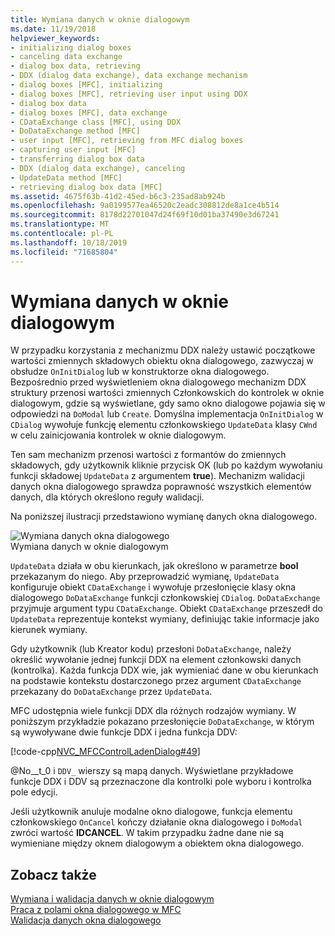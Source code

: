 ```yaml
---
title: Wymiana danych w oknie dialogowym
ms.date: 11/19/2018
helpviewer_keywords:
- initializing dialog boxes
- canceling data exchange
- dialog box data, retrieving
- DDX (dialog data exchange), data exchange mechanism
- dialog boxes [MFC], initializing
- dialog boxes [MFC], retrieving user input using DDX
- dialog box data
- dialog boxes [MFC], data exchange
- CDataExchange class [MFC], using DDX
- DoDataExchange method [MFC]
- user input [MFC], retrieving from MFC dialog boxes
- capturing user input [MFC]
- transferring dialog box data
- DDX (dialog data exchange), canceling
- UpdateData method [MFC]
- retrieving dialog box data [MFC]
ms.assetid: 4675f63b-41d2-45ed-b6c3-235ad8ab924b
ms.openlocfilehash: 9a0199577ea46520c2eadc308812de8a1ce4b514
ms.sourcegitcommit: 8178d22701047d24f69f10d01ba37490e3d67241
ms.translationtype: MT
ms.contentlocale: pl-PL
ms.lasthandoff: 10/18/2019
ms.locfileid: "71685804"
---
```

# <a name="dialog-data-exchange"></a>Wymiana danych w oknie dialogowym

W przypadku korzystania z mechanizmu DDX należy ustawić początkowe wartości zmiennych składowych obiektu okna dialogowego, zazwyczaj w obsłudze `OnInitDialog` lub w konstruktorze okna dialogowego. Bezpośrednio przed wyświetleniem okna dialogowego mechanizm DDX struktury przenosi wartości zmiennych Członkowskich do kontrolek w oknie dialogowym, gdzie są wyświetlane, gdy samo okno dialogowe pojawia się w odpowiedzi na `DoModal` lub `Create`. Domyślna implementacja `OnInitDialog` w `CDialog` wywołuje funkcję elementu członkowskiego `UpdateData` klasy `CWnd` w celu zainicjowania kontrolek w oknie dialogowym.

Ten sam mechanizm przenosi wartości z formantów do zmiennych składowych, gdy użytkownik kliknie przycisk OK (lub po każdym wywołaniu funkcji składowej `UpdateData` z argumentem **true**). Mechanizm walidacji danych okna dialogowego sprawdza poprawność wszystkich elementów danych, dla których określono reguły walidacji.

Na poniższej ilustracji przedstawiono wymianę danych okna dialogowego.

![Wymiana danych okna dialogowego](../mfc/media/vc379d1.gif "Wymiana danych okna dialogowego") <br/>
Wymiana danych w oknie dialogowym

`UpdateData` działa w obu kierunkach, jak określono w parametrze **bool** przekazanym do niego. Aby przeprowadzić wymianę, `UpdateData` konfiguruje obiekt `CDataExchange` i wywołuje przesłonięcie klasy okna dialogowego `DoDataExchange` funkcji członkowskiej `CDialog`. `DoDataExchange` przyjmuje argument typu `CDataExchange`. Obiekt `CDataExchange` przeszedł do `UpdateData` reprezentuje kontekst wymiany, definiując takie informacje jako kierunek wymiany.

Gdy użytkownik (lub Kreator kodu) przesłoni `DoDataExchange`, należy określić wywołanie jednej funkcji DDX na element członkowski danych (kontrolka). Każda funkcja DDX wie, jak wymieniać dane w obu kierunkach na podstawie kontekstu dostarczonego przez argument `CDataExchange` przekazany do `DoDataExchange` przez `UpdateData`.

MFC udostępnia wiele funkcji DDX dla różnych rodzajów wymiany. W poniższym przykładzie pokazano przesłonięcie `DoDataExchange`, w którym są wywoływane dwie funkcje DDX i jedna funkcja DDV:

[!code-cpp[NVC_MFCControlLadenDialog#49](../mfc/codesnippet/cpp/dialog-data-exchange_1.cpp)]

@No__t_0 i `DDV_` wierszy są mapą danych. Wyświetlane przykładowe funkcje DDX i DDV są przeznaczone dla kontrolki pole wyboru i kontrolka pole edycji.

Jeśli użytkownik anuluje modalne okno dialogowe, funkcja elementu członkowskiego `OnCancel` kończy działanie okna dialogowego i `DoModal` zwróci wartość **IDCANCEL**. W takim przypadku żadne dane nie są wymieniane między oknem dialogowym a obiektem okna dialogowego.

## <a name="see-also"></a>Zobacz także

[Wymiana i walidacja danych w oknie dialogowym](../mfc/dialog-data-exchange-and-validation.md)<br/>
[Praca z polami okna dialogowego w MFC](../mfc/life-cycle-of-a-dialog-box.md)<br/>
[Walidacja danych okna dialogowego](../mfc/dialog-data-validation.md)
